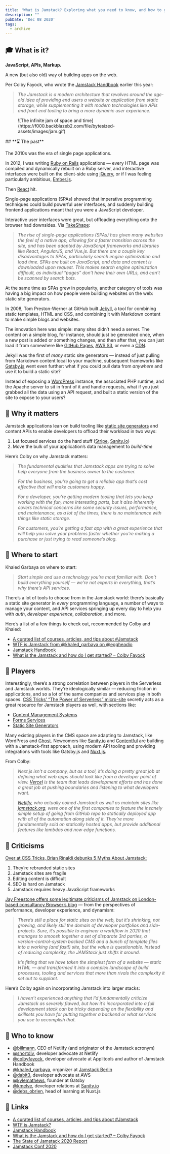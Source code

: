 ```yaml
---
title: 'What is Jamstack? Exploring what you need to know, and how to get started'
description: ""
pubDate: 'Dec 08 2020'
tags:
  - archive
---
```



## **🎓 What is it?**

****JavaScript, APIs, Markup.****

A new (but also old) way of building apps on the web.

Per Colby Fayock, who wrote the [Jamstack Handbook](https://jamstackhandbook.com/) earlier this year:

> *The Jamstack is a modern architecture that revolves around the age-old idea of providing end users a website or application from static storage, while supplementing it with modern technologies like APIs and front end tooling to bring a more dynamic user experience.*

<figure class="kg-card kg-image-card">![The infinite jam of space and time](https://f000.backblazeb2.com/file/bytesized-assets/images/jam.gif)</figure>## **⌛ The past**

The 2010s was the era of single page applications.

In 2012, I was writing [Ruby on Rails](https://rubyonrails.org/) applications — every HTML page was compiled and dynamically rebuilt on a Ruby server, and interactive interfaces were built on the client-side using [jQuery](https://jquery.com/), or if I was feeling particularly ambitious, [Ember.js](https://emberjs.com/).

Then [React](https://emberjs.com/) hit.

Single-page applications (SPAs) showed that imperative programming techniques could build powerful user interfaces, and suddenly building frontend applications meant that you were a JavaScript developer.

Interactive user interfaces were great, but offloading everything onto the browser had downsides. Via [TakeShape](https://www.takeshape.io/articles/a-history-and-overview-of-the-jamstack/):

> *The rise of single-page applications (SPAs) has given many websites the feel of a native app, allowing for a faster transition across the site, and has been adopted by JavaScript frameworks and libraries like React, AngularJS, and Vue.js. But there are a couple key disadvantages to SPAs, particularly search engine optimization and load time. SPAs are built on JavaScript, and data and content is downloaded upon request. This makes search engine optimization difficult, as individual “pages” don’t have their own URLs, and can’t be scanned by search bots.*

At the same time as SPAs grew in popularity, another category of tools was having a big impact on how people were building websites on the web: static site generators.

In 2008, Tom Preston-Werner at GitHub built [Jekyll](https://jekyllrb.com/), a tool for combining static templates, HTML and CSS, and combining it with Markdown content to make simple blogs and websites.

The innovation here was simple: many sites didn’t need a server. The content on a simple blog, for instance, should just be generated once, when a new post is added or something changes, and then after that, you can just load it from somewhere like [GitHub Pages](https://pages.github.com/), [AWS S3](https://aws.amazon.com/s3/), or even a [CDN](https://www.glennprince.com/article/moving-my-site-onto-a-cdn/).

Jekyll was the first of *many* static site generators — instead of just pulling from Markdown content local to your machine, subsequent frameworks like [Gatsby.js](https://www.gatsbyjs.com/) went even further: what if you could pull data from *anywhere* and use it to build a static site?

Instead of exposing a [WordPress](https://wordpress.org/) instance, the associated PHP runtime, and the Apache server to sit in front of it and handle requests, what if you just grabbed all the data using an API request, and built a static version of the site to expose to your users?

## **🤔 Why it matters**

Jamstack applications lean on build tooling like [static site generators](https://jamstack.org/generators/) and content APIs to enable developers to offload their workload in two ways:

1. Let focused services do the hard stuff ([Stripe](https://stripe.com/), [Sanity.io](https://sanity.io/))
2. Move the bulk of your application’s data management to *build-time*

Here’s Colby on why Jamstack matters:

> *The fundamental qualities that Jamstack apps are trying to solve help everyone from the business owner to the customer.*
> 
> *For the business, you’re going to get a reliable app that’s cost effective that will make customers happy.*
> 
> *For a developer, you’re getting modern tooling that lets you keep working with the fun, more interesting parts, but it also inherently covers technical concerns like some security issues, performance, and maintenance, as a lot of the times, there is no maintenance with things like static storage.*
> 
> *For customers, you’re getting a fast app with a great experience that will help you solve your problems faster whether you’re making a purchase or just trying to read someone’s blog.*

## **👶 Where to start**

Khaled Garbaya on where to start:

> *Start simple and use a technology you’re most familiar with. Don’t build everything yourself — we’re not experts in everything, that’s why there’s API services.*

There’s a lot of tools to choose from in the Jamstack world: there’s basically a static site generator in *every* programming language, a number of ways to manage your content, and API services springing up every day to help you with *auth*, *developer experience*, *collaboration*, and more.

Here’s a list of a few things to check out, recommended by Colby and Khaled:

- [A curated list of courses, articles, and tips about #Jamstack](https://learnjamstack.com/)
- [WTF is Jamstack from @khaled\_garbaya on @eggheadio](https://egghead.io/lessons/gatsby-wtf-is-jamstack)
- [Jamstack Handbook](https://jamstackhandbook.com/)
- [What is the Jamstack and how do I get started? – Colby Fayock](https://www.colbyfayock.com/2020/02/what-is-the-jamstack-and-how-do-i-get-started)

## **📌 Players**

Interestingly, there’s a strong correlation between players in the Serverless and Jamstack worlds. They’re ideologically similar — reducing friction in applications, and so a lot of the same companies and services play in both spaces. [CSS Tricks’ “The Power of Serverless” micro-site](https://serverless.css-tricks.com/) secretly acts as a great resource for Jamstack players as well, with sections like:

- [Content Management Systems](https://serverless.css-tricks.com/services/cmss)
- [Forms Services](https://serverless.css-tricks.com/services/forms)
- [Static Site Generators](https://serverless.css-tricks.com/services/ssgs)

Many existing players in the CMS space are adapting to Jamstack, like WordPress and [Ghost](https://ghost.org/). Newcomers like [Sanity.io](http://sanity.io/) and [Contentful](https://www.contentful.com/) are building with a Jamstack-first approach, using modern API tooling and providing integrations with tools like Gatsby.js and [Nuxt.js](https://nuxtjs.org/).

From Colby:

> *Next.js isn’t a company, but as a tool, it’s doing a pretty great job at defining what web apps should look like from a developer point of view. [Vercel](https://vercel.com/) is the team that leads development efforts and has done a great job at pushing boundaries and listening to what developers want.*
> 
> *[Netlify](https://netlify.com/), who actually coined Jamstack as well as maintain sites like [jamstack.org](https://jamstack.org/), were one of the first companies to feature the insanely simple setup of going from GitHub repo to statically deployed app with all of the automation along side of it. They’re more fundamentally sold on statically hosted apps, but provide additional features like lambdas and now edge functions.*

## **🙅‍ Criticisms**

[Over at CSS Tricks, Brian Rinaldi debunks 5 Myths About Jamstack:](https://css-tricks.com/5-myths-about-jamstack/)

1. They’re rebranded static sites
2. Jamstack sites are fragile
3. Editing content is difficult
4. SEO is hard on Jamstack
5. Jamstack requires heavy JavaScript frameworks

[Jay Freestone offers some legitimate criticisms of Jamstack on London-based consultancy Browser’s blog](https://www.browserlondon.com/blog/2020/04/20/issues-with-jamstack-you-might-need-backend/) — from the perspectives of performance, developer experience, and dynamism:

> *There’s still a place for static sites on the web, but it’s shrinking, not growing, and likely still the domain of developer portfolios and side-projects. Sure, it’s possible to engineer a workflow in 2020 that manages to smoosh together a set of disparate 3rd parties, a version-control-system backed CMS and a bunch of template files into a working (and fast!) site, but the value is questionable. Instead of reducing complexity, the JAMStack just shifts it around.*
> 
> *It’s fitting that we have taken the simplest form of a website — static HTML — and transformed it into a complex landscape of build processes, tooling and services that more than rivals the complexity it set out to supplant.*

Here’s Colby again on incorporating Jamstack into larger stacks:

> *I haven’t experienced anything that I’d fundamentally criticize Jamstack as severely flawed, but how it’s incorporated into a full development stack can be tricky depending on the flexibility and skillsets you have for putting together a backend or what services you use to accomplish that.*

## **🙋 Who to know**

- [@biilmann](https://twitter.com/biilmann), CEO of Netlify (and originator of the Jamstack acronym)
- [@shortdiv](https://twitter.com/shortdiv), developer advocate at Netlify
- [@colbyfayock](https://twitter.com/colbyfayock), developer advocate at Applitools and author of Jamstack Handbook
- [@khaled\_garbaya](https://twitter.com/khaled_garbaya), organizer at [Jamstack Berlin](https://twitter.com/jamstackberlin)
- [@dabit3](https://twitter.com/dabit3), developer advocate at AWS
- [@kylemathews](https://twitter.com/kylemathews), founder at Gatsby
- [@kmelve](https://twitter.com/kmelve), developer relations at [Sanity.io](http://sanity.io/)
- [@debs\_obrien](https://twitter.com/debs_obrien), head of learning at Nuxt.js

## **🔗 Links**

- [A curated list of courses, articles, and tips about #Jamstack](https://learnjamstack.com/)
- [WTF is Jamstack?](https://jamstack.wtf/)
- [Jamstack Handbook](https://jamstackhandbook.com/)
- [What is the Jamstack and how do I get started? – Colby Fayock](https://www.colbyfayock.com/2020/02/what-is-the-jamstack-and-how-do-i-get-started)
- [The State of Jamstack 2020 Report](https://assets-us-01.kc-usercontent.com/4e9bdd7a-2db8-4c33-a13a-0c368ec2f108/b0df6a88-8849-4ce1-bb8d-2efd5ade3fa5/The-State-of-Jamstack-Report-2020.pdf)
- [Jamstack Conf 2020](https://jamstackconf.com/)